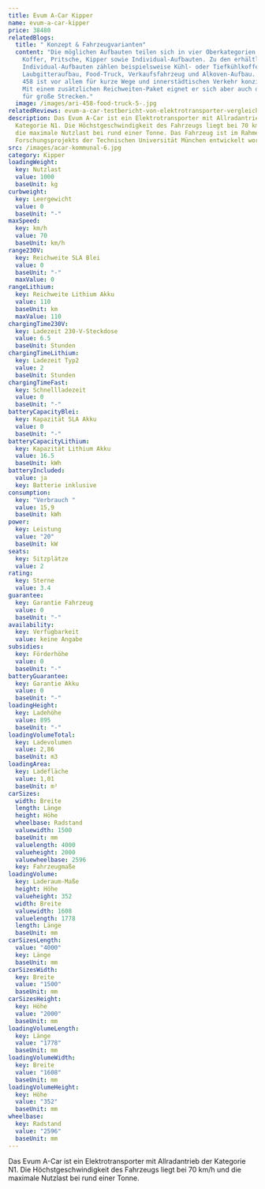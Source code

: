 ```yaml
---
title: Evum A-Car Kipper
name: evum-a-car-kipper
price: 38480
relatedBlogs:
  title: " Konzept & Fahrzeugvarianten"
  content: "Die möglichen Aufbauten teilen sich in vier Oberkategorien auf:
    Koffer, Pritsche, Kipper sowie Individual-Aufbauten. Zu den erhältlichen
    Individual-Aufbauten zählen beispielsweise Kühl- oder Tiefkühlkoffer,
    Laubgitteraufbau, Food-Truck, Verkaufsfahrzeug und Alkoven-Aufbau. Der ARI
    458 ist vor allem für kurze Wege und innerstädtischen Verkehr konzipiert.
    Mit einem zusätzlichen Reichweiten-Paket eignet er sich aber auch durchaus
    für große Strecken."
  image: /images/ari-458-food-truck-5-.jpg
relatedReviews: evum-a-car-testbericht-von-elektrotransporter-vergleich
description: Das Evum A-Car ist ein Elektrotransporter mit Allradantrieb der
  Kategorie N1. Die Höchstgeschwindigkeit des Fahrzeugs liegt bei 70 km/h und
  die maximale Nutzlast bei rund einer Tonne. Das Fahrzeug ist im Rahmen eines
  Forschungsprojekts der Technischen Universität München entwickelt worden.
src: /images/acar-kommunal-6.jpg
category: Kipper
loadingWeight:
  key: Nutzlast
  value: 1000
  baseUnit: kg
curbweight:
  key: Leergewicht
  value: 0
  baseUnit: "-"
maxSpeed:
  key: km/h
  value: 70
  baseUnit: km/h
range230V:
  key: Reichweite SLA Blei
  value: 0
  baseUnit: "-"
  maxValue: 0
rangeLithium:
  key: Reichweite Lithium Akku
  value: 110
  baseUnit: km
  maxValue: 110
chargingTime230V:
  key: Ladezeit 230-V-Steckdose
  value: 6.5
  baseUnit: Stunden
chargingTimeLithium:
  key: Ladezeit Typ2
  value: 2
  baseUnit: Stunden
chargingTimeFast:
  key: Schnellladezeit
  value: 0
  baseUnit: "-"
batteryCapacityBlei:
  key: Kapazität SLA Akku
  value: 0
  baseUnit: "-"
batteryCapacityLithium:
  key: Kapazität Lithium Akku
  value: 16.5
  baseUnit: kWh
batteryIncluded:
  value: ja
  key: Batterie inklusive
consumption:
  key: "Verbrauch "
  value: 15,9
  baseUnit: kWh
power:
  key: Leistung
  value: "20"
  baseUnit: kW
seats:
  key: Sitzplätze
  value: 2
rating:
  key: Sterne
  value: 3.4
guarantee:
  key: Garantie Fahrzeug
  value: 0
  baseUnit: "-"
availability:
  key: Verfügbarkeit
  value: keine Angabe
subsidies:
  key: Förderhöhe
  value: 0
  baseUnit: "-"
batteryGuarantee:
  key: Garantie Akku
  value: 0
  baseUnit: "-"
loadingHeight:
  key: Ladehöhe
  value: 895
  baseUnit: "-"
loadingVolumeTotal:
  key: Ladevolumen
  value: 2,86
  baseUnit: m3
loadingArea:
  key: Ladefläche
  value: 1,01
  baseUnit: m²
carSizes:
  width: Breite
  length: Länge
  height: Höhe
  wheelbase: Radstand
  valuewidth: 1500
  baseUnit: mm
  valuelength: 4000
  valueheight: 2000
  valuewheelbase: 2596
  key: Fahrzeugmaße
loadingVolume:
  key: Laderaum-Maße
  height: Höhe
  valueheight: 352
  width: Breite
  valuewidth: 1608
  valuelength: 1778
  length: Länge
  baseUnit: mm
carSizesLength:
  value: "4000"
  key: Länge
  baseUnit: mm
carSizesWidth:
  key: Breite
  value: "1500"
  baseUnit: mm
carSizesHeight:
  key: Höhe
  value: "2000"
  baseUnit: mm
loadingVolumeLength:
  key: Länge
  value: "1778"
  baseUnit: mm
loadingVolumeWidth:
  key: Breite
  value: "1608"
  baseUnit: mm
loadingVolumeHeight:
  key: Höhe
  value: "352"
  baseUnit: mm
wheelbase:
  key: Radstand
  value: "2596"
  baseUnit: mm
---
```

Das Evum A-Car ist ein Elektrotransporter mit Allradantrieb der Kategorie N1. Die Höchstgeschwindigkeit des Fahrzeugs liegt bei 70 km/h und die maximale Nutzlast bei rund einer Tonne.